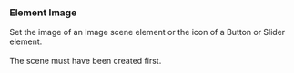 ### Element Image

Set the image of an Image scene element or the icon of a Button or
Slider element.\
\
The scene must have been created first.
